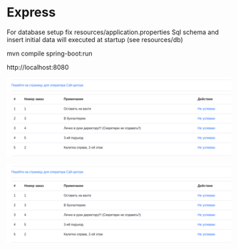 # Express

For database setup fix resources/application.properties
Sql schema and insert initial data will executed at startup (see resources/db)

mvn compile spring-boot:run

http://localhost:8080

![alt text](https://raw.githubusercontent.com/yershovaleksandr/express/master/1.png)

![alt text](https://raw.githubusercontent.com/yershovaleksandr/express/master/1.png)